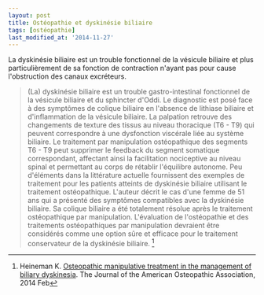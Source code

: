 ```yaml
---
layout: post
title: Ostéopathie et dyskinésie biliaire
tags: [ostéopathie]
last_modified_at: '2014-11-27'
---
```


La dyskinésie biliaire est un trouble fonctionnel de la vésicule biliaire et plus particulièrement de sa fonction de contraction n'ayant pas pour cause l'obstruction des canaux excréteurs.

> (La) dyskinésie biliaire est un trouble gastro-intestinal fonctionnel de la vésicule biliaire et du sphincter d'Oddi. Le diagnostic est posé face à des symptômes de colique biliaire en l'absence de lithiase biliaire et d'inflammation de la vésicule biliaire. La palpation retrouve des changements de texture des tissus au niveau thoracique (T6 - T9) qui peuvent correspondre à une dysfonction viscérale liée au système biliaire. Le traitement par manipulation ostéopathique des segments T6 - T9 peut supprimer le feedback du segment somatique correspondant, affectant ainsi la facilitation nociceptive au niveau spinal et permettant au corps de rétablir l'équilibre autonome. Peu d'éléments dans la littérature actuelle fournissent des exemples de traitement pour les patients atteints de dyskinésie biliaire utilisant le traitement ostéopathique. L'auteur décrit le cas d'une femme de 51 ans qui a présenté des symptômes compatibles avec la dyskinésie biliaire. Sa colique biliaire a été totalement résolue après le traitement ostéopathique par manipulation. L'évaluation de l'ostéopathie et des traitements ostéopathiques par manipulation devraient être considérés comme une option sûre et efficace pour le traitement conservateur de la dyskinésie biliaire. [^1]

[^1]: Heineman K.
      [Osteopathic manipulative treatment in the management of biliary dyskinesia](https://pubmed.ncbi.nlm.nih.gov/24481806/).
      The Journal of the American Osteopathic Association, 2014 Feb

